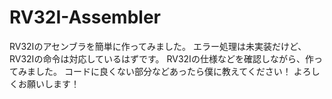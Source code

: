 # RV32I-Assembler
RV32Iのアセンブラを簡単に作ってみました。
エラー処理は未実装だけど、RV32Iの命令は対応しているはずです。
RV32Iの仕様などを確認しながら、作ってみました。
コードに良くない部分などあったら僕に教えてください！
よろしくお願いします！
